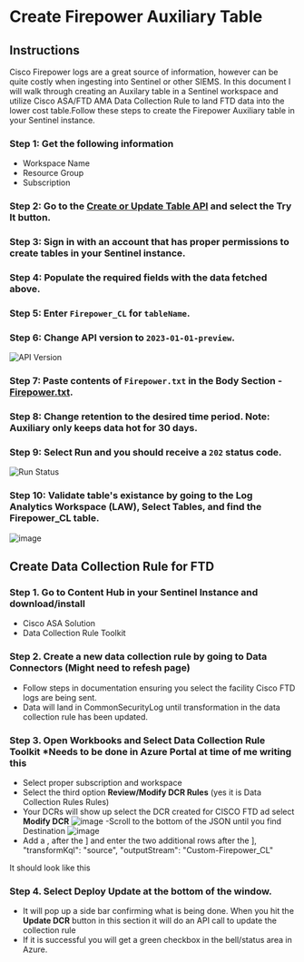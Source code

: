 
# Create Firepower Auxiliary Table

## Instructions

Cisco Firepower logs are a great source of information, however can be quite costly when ingesting into Sentinel or other SIEMS. In this document I will walk through creating an Auxilary table in a Sentinel workspace and utilize Cisco ASA/FTD AMA Data Collection Rule to land FTD data into the lower cost table.Follow these steps to create the Firepower Auxiliary table in your Sentinel instance.

### Step 1: Get the following information
- Workspace Name
- Resource Group
- Subscription

### Step 2: Go to the [Create or Update Table API](https://learn.microsoft.com/en-us/rest/api/loganalytics/tables/create-or-update?view=rest-loganalytics-2022-10-01&tabs=HTTP) and select the **Try It** button.

### Step 3: Sign in with an account that has proper permissions to create tables in your Sentinel instance.

### Step 4: Populate the required fields with the data fetched above.

### Step 5: Enter `Firepower_CL` for `tableName`.

### Step 6: Change API version to `2023-01-01-preview`.

![API Version](https://github.com/user-attachments/assets/7a682d84-8b3c-4e44-9b9e-93b38ecbc4bd)

### Step 7: Paste contents of `Firepower.txt` in the Body Section - [Firepower.txt](https://github.com/MSJosh/documentation/blob/main/AMA/Firepower.txt).

### Step 8: Change retention to the desired time period. **Note:** Auxiliary only keeps data hot for 30 days.

### Step 9: Select **Run** and you should receive a `202` status code.

![Run Status](https://github.com/user-attachments/assets/606a1002-a61f-41f5-aeb8-e01f3eda775c)

### Step 10: Validate table's existance by going to the Log Analytics Workspace (LAW), Select Tables, and find the Firepower_CL table.
![image](https://github.com/user-attachments/assets/d41ad831-f403-452b-840d-674ea2460086)

## Create Data Collection Rule for FTD

### Step 1. Go to Content Hub in your Sentinel Instance and download/install 
  - Cisco ASA Solution
  - Data Collection Rule Toolkit 
### Step 2. Create a new data collection rule by going to Data Connectors (Might need to refesh page)
- Follow steps in documentation ensuring you select the facility Cisco FTD logs are being sent.
- Data will land in CommonSecurityLog until transformation in the data collection rule has been updated.
### Step 3. Open Workbooks and Select Data Collection Rule Toolkit ***Needs to be done in Azure Portal at time of me writing this**
- Select proper subscription and workspace
- Select the third option **Review/Modify DCR Rules** (yes it is Data Collection Rules Rules)
- Your DCRs will show up select the DCR created for CISCO FTD ad select **Modify DCR**
  ![image](https://github.com/user-attachments/assets/e70d7a74-0019-46b3-8da1-6a90fabea3e4)
-Scroll to the bottom of the JSON until you find Destination
![image](https://github.com/user-attachments/assets/2ce177cf-8df1-4388-8e0a-6a6b0cf70682)
- Add a , after the ] and enter the two additional rows after the ],
 "transformKql": "source",
 "outputStream": "Custom-Firepower_CL"

It should look like this
### Step 4. Select **Deploy Update** at the bottom of the window. 
- It will pop up a side bar confirming what is being done. When you hit the **Update DCR** button in this section it will do an API call to update the collection rule
- If it is successful you will get a green checkbox in the bell/status area in Azure.  
      
